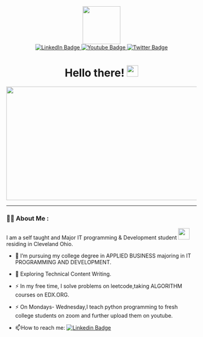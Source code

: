 <div id="header" align="center">
  <img src="https://media.giphy.com/media/l3b67kRKDJSZbWtjjM/giphy.gif" width="100"/>
  
  <div id="badges">
  <a href="your-linkedin-URL">
    <img src="https://img.shields.io/badge/LinkedIn-blue?style=for-the-badge&logo=linkedin&logoColor=white" alt="LinkedIn Badge"/>
  </a>
  <a href="https://www.youtube.com/channel/UCvZbRY-0YGBWEC0OW8uAwJg">
    <img src="https://img.shields.io/badge/YouTube-red?style=for-the-badge&logo=youtube&logoColor=white" alt="Youtube Badge"/>
  </a>
  <a href="your-twitter-URL">
    <img src="https://img.shields.io/badge/Twitter-blue?style=for-the-badge&logo=twitter&logoColor=white" alt="Twitter Badge"/>
  </a>
 
</div>
  
  <img src="https://komarev.com/ghpvc/?username=KofiBoadu&style=flat-square&color=blue" alt=""/>
  <h1>
  Hello there! 
  <img src="https://media.giphy.com/media/hvRJCLFzcasrR4ia7z/giphy.gif" width="30px"/>
</h1>
  
</div>

<div align="center">
  <img src="https://media.giphy.com/media/tMdyKBra7ntdqSbOV8/giphy.gif" width="600" height="300"/>
</div>

---

### :man_technologist: About Me :

I am a self taught and Major IT programming & Development student <img src="https://media.giphy.com/media/WUlplcMpOCEmTGBtBW/giphy.gif" width="30"> residing in Cleveland Ohio.

- :telescope: I’m pursuing my college degree in APPLIED BUSINESS majoring in IT PROGRAMMING AND DEVELOPMENT.

- :seedling: Exploring Technical Content Writing.

- :zap: In my free time, I solve problems on leetcode,taking ALGORITHM courses on EDX.ORG.
- :zap: On Mondays- Wednesday,I teach python programming to fresh college students on zoom  and further upload them on youtube.

- :mailbox:How to reach me: [![Linkedin Badge](https://img.shields.io/badge/-kakbar-blue?style=flat&logo=Linkedin&logoColor=white)](your-linkedin-url)
